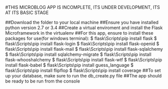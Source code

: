 #THIS MICROBLOG APP IS INCOMPLETE, ITS UNDER DEVELOPMENT, ITS AT ITS BASIC STAGE

##Download the folder to your local machine
##Ensure you have installed python version 2.7 or 3.4
##Create a virtual enviroment and install the Flask Microframework in the virtualenv 
##For this app, ensure to install these packages for use(for windows terminal):
      $ flask\Scripts\pip install flask
      $ flask\Scripts\pip install flask-login
      $ flask\Scripts\pip install flask-openid
      $ flask\Scripts\pip install flask-mail
      $ flask\Scripts\pip install flask-sqlalchemy
      $ flask\Scripts\pip install sqlalchemy-migrate
      $ flask\Scripts\pip install flask-whooshalchemy
      $ flask\Scripts\pip install flask-wtf
      $ flask\Scripts\pip install flask-babel
      $ flask\Scripts\pip install guess_language
      $ flask\Scripts\pip install flipflop
      $ flask\Scripts\pip install coverage
##To set up your database, make sure to run the db_create.py file
##The app should be ready to be run from the console
